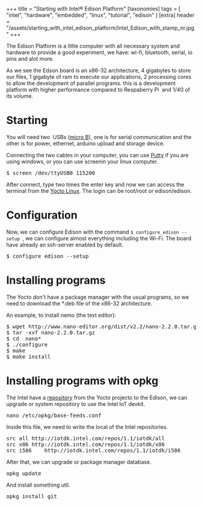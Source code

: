 +++
title = "Starting with Intel® Edison Platform"
[taxonomies]
tags = [ "intel", "hardware", "embedded", "linux", "tutorial", "edison" ]
[extra]
header = "/assets/starting_with_intel_edison_platform/Intel_Edison_with_stamp_nr.jpg"
+++

The Edison Platform is a little computer with all necessary system and hardware to provide a good experiment, we have: wi-fi, bluetooth, serial, io pins and alot more.


As we see the Edson board is an x86-32 architecture, 4 gigabytes to store our files, 1 gigabyte of ram to execute our applications, 2 processing cores to allow the development of parallel programs. this is a development platform with higher performance compared to Respaberry Pi  and 1/40 of its volume.

<!-- more -->

# Starting

You will need two  USBs ([micro B](http://www.usbfirewire.com/usb_cables_a_to_micro-b_non-angled_67.html)), one is for serial communication and the other is for power, ethernet, arduino upload and storage device.

Connecting the two cables in your computer, you can use [Putty](http://portableapps.com/apps/internet/putty_portable) if you are using windows, or you can use screenin your linux computer.

<pre>$ screen /dev/ttyUSB0 115200</pre>

After connect, type two times the enter key and now we can access the terminal from the [Yocto Linux](https://www.yoctoproject.org/). The login can be root/root or edison/edison.

# Configuration

Now, we can configure Edison with the command `$ configure_edison --setup `, we can configure almost everything including the Wi-Fi. The board have already an ssh-server enabled by default.

<pre>$ configure_edison --setup</pre>

# Installing programs

The Yocto don't have a package manager with the usual programs, so we need to download the *.deb file of the x86-32 architecture.

An example, to install nemo (the text editor):

<pre>$ wget http://www.nano-editor.org/dist/v2.2/nano-2.2.0.tar.gz
$ tar -xvf nano-2.2.0.tar.gz
$ cd  nano*
$ ./configure
$ make
$ make install</pre>

# Installing programs with opkg

The Intel have a [repository](https://software.intel.com/en-us/iot) from the Yocto projecto to the Edison, we can upgrade or system repository to use the Intel IoT devkit.

<pre>nano /etc/opkg/base-feeds.conf</pre>

Inside this file, we need to write the local of the Intel repositories.

<pre>src all http://iotdk.intel.com/repos/1.1/iotdk/all
src x86 http://iotdk.intel.com/repos/1.1/iotdk/x86
src i586    http://iotdk.intel.com/repos/1.1/iotdk/i586</pre>

After that, we can upgrade or package manager database.

<pre>opkg update</pre>

And install something util.

<pre>opkg install git</pre>
